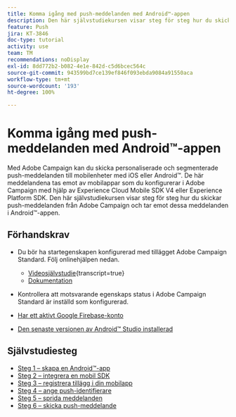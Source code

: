 ```yaml
---
title: Komma igång med push-meddelanden med Android™-appen
description: Den här självstudiekursen visar steg för steg hur du skickar push-meddelanden från Adobe Campaign och tar emot dessa meddelanden i Android™-appen.
feature: Push
jira: KT-3846
doc-type: tutorial
activity: use
team: TM
recommendations: noDisplay
exl-id: 8dd772b2-b082-4e1e-842d-c5d6bcec564c
source-git-commit: 943599bd7ce139ef846f093ebda9084a91550aca
workflow-type: tm+mt
source-wordcount: '193'
ht-degree: 100%

---
```


# Komma igång med push-meddelanden med Android™-appen

Med Adobe Campaign kan du skicka personaliserade och segmenterade push-meddelanden till mobilenheter med iOS eller Android™.
De här meddelandena tas emot av mobilappar som du konfigurerar i Adobe Campaign med hjälp av Experience Cloud Mobile SDK V4 eller Experience Platform SDK.
Den här självstudiekursen visar steg för steg hur du skickar push-meddelanden från Adobe Campaign och tar emot dessa meddelanden i Android™-appen.

## Förhandskrav

* Du bör ha startegenskapen konfigurerad med tillägget Adobe Campaign Standard. Följ onlinehjälpen nedan.
   * [Videosjälvstudie](https://video.tv.adobe.com/v/26224?learn=on){transcript=true}
   * [Dokumentation](https://experienceleague.adobe.com/docs/campaign-standard-learn/tutorials/communication-channels/mobile/configure-mobile-apps-using-aep-sdk.html?lang=sv)

* Kontrollera att motsvarande egenskaps status i Adobe Campaign Standard är inställd som konfigurerad.
* [Har ett aktivt Google Firebase-konto](https://firebase.google.com)
* [Den senaste versionen av Android™ Studio installerad](https://developer.android.com/studio)

## Självstudiesteg

* [Steg 1 – skapa en Android™-app](/help/tutorial-push-notifications-android/create-android-app.md)
* [Steg 2 – integrera en mobil SDK](/help/tutorial-push-notifications-android/integrating-with-mobile-sdk.md)
* [Steg 3 – registrera tillägg i din mobilapp](/help/tutorial-push-notifications-android/register-mobile-extensions.md)
* [Steg 4 – ange push-identifierare](/help/tutorial-push-notifications-android/set-push-identifier.md)
* [Steg 5 – sprida meddelanden](/help/tutorial-push-notifications-android/propagate-notification.md)
* [Steg 6 – skicka push-meddelande](/help/tutorial-push-notifications-android/send-push-notification.md)
